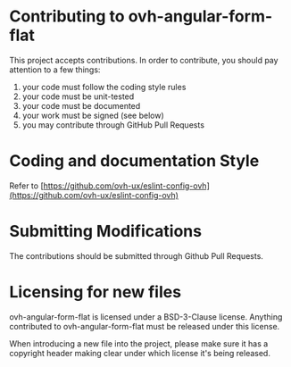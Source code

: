 # Contributing to ovh-angular-form-flat
 
This project accepts contributions. In order to contribute, you should
pay attention to a few things:
 
1. your code must follow the coding style rules
2. your code must be unit-tested
3. your code must be documented
4. your work must be signed (see below)
5. you may contribute through GitHub Pull Requests
 
# Coding and documentation Style
 
Refer to [https://github.com/ovh-ux/eslint-config-ovh](https://github.com/ovh-ux/eslint-config-ovh)
 
# Submitting Modifications
 
The contributions should be submitted through Github Pull Requests.
 
# Licensing for new files
 
ovh-angular-form-flat is licensed under a BSD-3-Clause license. Anything
contributed to ovh-angular-form-flat must be released under this license.
 
When introducing a new file into the project, please make sure it has a
copyright header making clear under which license it's being released.

